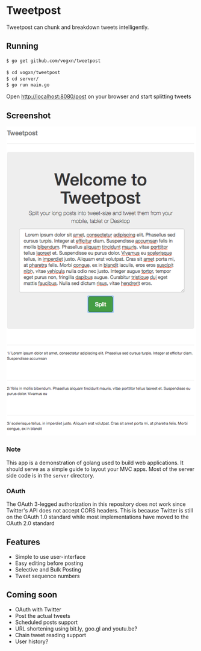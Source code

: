 Tweetpost
=========

Tweetpost can chunk and breakdown tweets intelligently. 

Running
-------
```Bash
$ go get github.com/vogxn/tweetpost
```

```Bash
$ cd vogxn/tweetpost
$ cd server/
$ go run main.go
```

Open [http://localhost:8080/post](http://localhost:8080/post) on your browser
and start splitting tweets

Screenshot
---------
![tweetpost](https://github.com/vogxn/tweetpost/blob/master/server/static/favicons/tweetpost.png "Tweetpost screenshot")

### Note

This app is a demonstration of golang used to build web applications. It should
serve as a simple guide to layout your MVC apps. Most of the server side code
is in the `server` directory.

### OAuth

The OAuth 3-legged authorization in this repository does not work since
Twitter's API does not accept CORS headers. This is because Twitter is still on
the OAuth 1.0 standard while most implementations have moved to the OAuth 2.0
standard

Features
--------
- Simple to use user-interface
- Easy editing before posting
- Selective and Bulk Posting
- Tweet sequence numbers

Coming soon
-----------
- OAuth with Twitter
- Post the actual tweets
- Scheduled posts support
- URL shortening using bit.ly, goo.gl and youtu.be?
- Chain tweet reading support
- User history?


